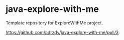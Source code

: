 # java-explore-with-me
Template repository for ExploreWithMe project.

https://github.com/adrzdv/java-explore-with-me/pull/3
